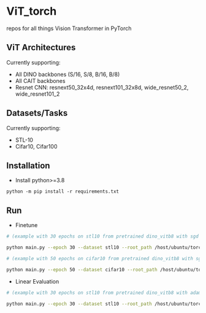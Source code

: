 # ViT_torch
repos for all things Vision Transformer in PyTorch

## ViT Architectures
Currently supporting:
- All DINO backbones (S/16, S/8, B/16, B/8)
- All CAIT backbones
- Resnet CNN: resnext50_32x4d, resnext101_32x8d, wide_resnet50_2, wide_resnet101_2
## Datasets/Tasks
Currently supporting:
- STL-10
- Cifar10, Cifar100
## Installation
- Install python>=3.8
```
python -m pip install -r requirements.txt
```
## Run
- Finetune
```bash
# (example with 30 epochs on stl10 from pretrained dino_vitb8 with sgd at 0.001 initial learning rate, 4 fc layers)

python main.py --epoch 30 --dataset stl10 --root_path /host/ubuntu/torch --bs 128 --pretrained --arch dino_vitb8 --opt sgd --lr 0.001 --fc 256 128 32

# (example with 50 epochs on cifar10 from pretrained dino_vitb8 with sgd at 0.01 initial learning rate, 1 fc layers)

python main.py --epoch 50 --dataset cifar10 --root_path /host/ubuntu/torch --bs 128 --pretrained --arch dino_vits16 --opt sgd --lr 0.01
```
- Linear Evaluation
```bash
# (example with 30 epochs on stl10 from pretrained dino_vitb8 with adamw at 0.001 initial learning rate, 3 fc layers)

python main.py --epoch 30 --dataset stl10 --root_path /host/ubuntu/torch --bs 128 --pretrained --arch dino_vitb8 --lineareval --opt adamw --lr 0.001 --fc 256 128 32
```
